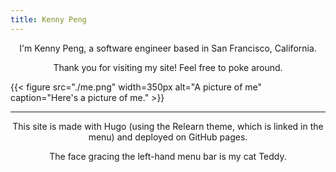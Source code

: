 ```yaml
---
title: Kenny Peng
---
```


<!-- we use raw html here just to center text, since the content on this page is rather sparse. -->

<p align="center">I'm Kenny Peng, a software engineer based in San Francisco, California. </p>

<p align="center">Thank you for visiting my site! Feel free to poke around. </p>

{{< figure src="./me.png" width=350px alt="A picture of me" caption="Here's a picture of me." >}}

---
<p align="center">This site is made with Hugo (using the Relearn theme, which is linked in the menu) and deployed on GitHub pages. </p>

<p align="center">The face gracing the left-hand menu bar is my cat Teddy. </p>
